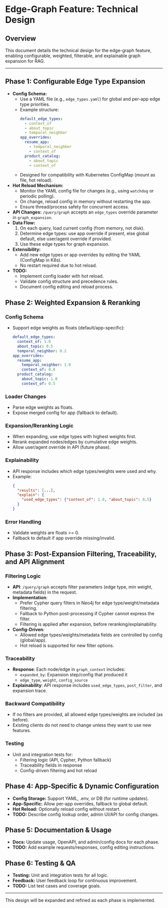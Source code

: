 # Edge-Graph Feature: Technical Design

## Overview
This document details the technical design for the edge-graph feature, enabling configurable, weighted, filterable, and explainable graph expansion for RAG.

---

## Phase 1: Configurable Edge Type Expansion
- **Config Schema:**
  - Use a YAML file (e.g., `edge_types.yaml`) for global and per-app edge type priorities.
  - Example structure:
    ```yaml
    default_edge_types:
      - context_of
      - about_topic
      - temporal_neighbor
    app_overrides:
      resume_app:
        - temporal_neighbor
        - context_of
      product_catalog:
        - about_topic
        - context_of
    ```
  - Designed for compatibility with Kubernetes ConfigMap (mount as file, hot reload).
- **Hot Reload Mechanism:**
  - Monitor the YAML config file for changes (e.g., using `watchdog` or periodic polling).
  - On change, reload config in memory without restarting the app.
  - Ensure thread/process safety for concurrent access.
- **API Changes:** `/query/graph` accepts an `edge_types` override parameter in `graph_expansion`.
- **Data Flow:**
  1. On each query, load current config (from memory, not disk).
  2. Determine edge types: use app override if present, else global default, else user/agent override if provided.
  3. Use these edge types for graph expansion.
- **Extensibility:**
  - Add new edge types or app overrides by editing the YAML (ConfigMap in K8s).
  - No restart required due to hot reload.
- **TODO:**
  - Implement config loader with hot reload.
  - Validate config structure and precedence rules.
  - Document config editing and reload process.

## Phase 2: Weighted Expansion & Reranking

### Config Schema
- Support edge weights as floats (default/app-specific):
  ```yaml
  default_edge_types:
    context_of: 1.0
    about_topic: 0.5
    temporal_neighbor: 0.2
  app_overrides:
    resume_app:
      temporal_neighbor: 1.0
      context_of: 0.8
    product_catalog:
      about_topic: 1.0
      context_of: 0.5
  ```

### Loader Changes
- Parse edge weights as floats.
- Expose merged config for app (fallback to default).

### Expansion/Reranking Logic
- When expanding, use edge types with highest weights first.
- Rerank expanded nodes/edges by cumulative edge weights.
- Allow user/agent override in API (future phase).

### Explainability
- API response includes which edge types/weights were used and why.
- Example:
  ```json
  {
    "results": [...],
    "explain": {
      "used_edge_types": {"context_of": 1.0, "about_topic": 0.5}
    }
  }
  ```

### Error Handling
- Validate weights are floats >= 0.
- Fallback to default if app override missing/invalid.

## Phase 3: Post-Expansion Filtering, Traceability, and API Alignment

### Filtering Logic
- **API**: `/query/graph` accepts filter parameters (edge type, min weight, metadata fields) in the request.
- **Implementation**:
  - Prefer Cypher query filters in Neo4j for edge type/weight/metadata filtering.
  - Fallback to Python post-processing if Cypher cannot express the filter.
  - Filtering is applied after expansion, before reranking/explainability.
- **Config-Driven**:
  - Allowed edge types/weights/metadata fields are controlled by config (global/app).
  - Hot reload is supported for new filter options.

### Traceability
- **Response**: Each node/edge in `graph_context` includes:
  - `expanded_by`: Expansion step/config that produced it
  - `edge_type`, `weight`, `config_source`
- **Explainability**: API response includes `used_edge_types`, `post_filter`, and expansion trace.

### Backward Compatibility
- If no filters are provided, all allowed edge types/weights are included (as before).
- Existing clients do not need to change unless they want to use new features.

### Testing
- Unit and integration tests for:
  - Filtering logic (API, Cypher, Python fallback)
  - Traceability fields in response
  - Config-driven filtering and hot reload

## Phase 4: App-Specific & Dynamic Configuration
- **Config Storage:** Support YAML, .env, or DB (for runtime updates).
- **App-Specific:** Allow per-app overrides, fallback to global default.
- **Hot Reload:** Optionally reload config without restart.
- **TODO:** Describe config lookup order, admin UI/API for config changes.

## Phase 5: Documentation & Usage
- **Docs:** Update usage, OpenAPI, and admin/config docs for each phase.
- **TODO:** Add example requests/responses, config editing instructions.

## Phase 6: Testing & QA
- **Testing:** Unit and integration tests for all logic.
- **Feedback:** User feedback loop for continuous improvement.
- **TODO:** List test cases and coverage goals.

---

This design will be expanded and refined as each phase is implemented. 